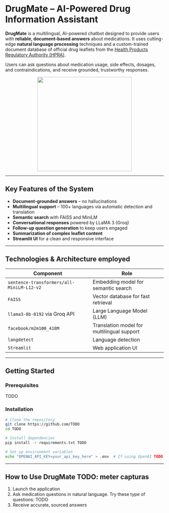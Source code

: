 # DrugMate – AI-Powered Drug Information Assistant

**DrugMate** is a multilingual, AI-powered chatbot designed to provide users with **reliable, document-based answers** about medications. It uses cutting-edge **natural language processing** techniques and a custom-trained document database of official drug leaflets from the [Health Products Regulatory Authority (HPRA)](https://www.hpra.ie/). 

Users can ask questions about medication usage, side effects, dosages, and contraindications, and receive grounded, trustworthy responses.

<div align="center">
<img src="https://github.com/user-attachments/assets/ba5e635f-12b1-4841-955f-642d4c71621e" width="300">
</div>


---

## Key Features of the System

- **Document-grounded answers** – no hallucinations
- **Multilingual support** – 100+ languages via automatic detection and translation
- **Semantic search** with FAISS and MiniLM
- **Conversational responses** powered by LLaMA 3 (Groq)
- **Follow-up question generation** to keep users engaged
- **Summarization of complex leaflet content**
- **Streamlit UI** for a clean and responsive interface

---

## Technologies & Architecture employed

| Component                               | Role                                |
|----------------------------------------|-------------------------------------|
| `sentence-transformers/all-MiniLM-L12-v2` | Embedding model for semantic search |
| `FAISS`                                 | Vector database for fast retrieval  |
| `llama3-8b-8192` via Groq API           | Large Language Model (LLM)          |
| `facebook/m2m100_418M`                  | Translation model for multilingual support |
| `langdetect`                            | Language detection                  |
| `Streamlit`                             | Web application UI                  |

---


## Getting Started

### Prerequisites
TODO

### Installation
```bash
# Clone the repository
git clone https://github.com/TODO
cd TODO

# Install dependencies
pip install -r requirements.txt TODO

# Set up environment variables
echo "OPENAI_API_KEY=your_api_key_here" > .env  # If using OpenAI TODO
```
---
## How to Use DrugMate TODO: meter capturas

1) Launch the application
2) Ask medication questions in natural language. Try these type of questions:
TODO
3) Receive accurate, sourced answers

